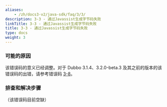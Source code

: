 ```yaml
---
aliases:
    - /zh/docs3-v2/java-sdk/faq/3/3/
description: 3-3 - 通过Javassist生成字节码失败
linkTitle: 3-3 - 通过Javassist生成字节码失败
title: 3-3 - 通过Javassist生成字节码失败
type: docs
weight: 3
---
```



### 可能的原因
该错误码的意义已经调整。对于 Dubbo 3.1.4、3.2.0-beta.3 及其之前的版本的该错误码的出错，请参考错误码 [3-8](/zh-cn/docs3-v2/java-sdk/faq/3/8/)。

### 排查和解决步骤
（该错误码目前空缺）